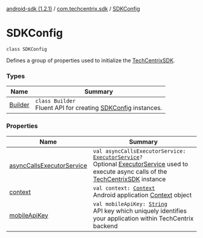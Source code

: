 [android-sdk (1.2.1)](../../index.md) / [com.techcentrix.sdk](../index.md) / [SDKConfig](./index.md)

# SDKConfig

`class SDKConfig`

Defines a group of properties used to initialize the [TechCentrixSDK](../-tech-centrix-s-d-k/index.md).

### Types

| Name | Summary |
|---|---|
| [Builder](-builder/index.md) | `class Builder`<br>Fluent API for creating [SDKConfig](./index.md) instances. |

### Properties

| Name | Summary |
|---|---|
| [asyncCallsExecutorService](async-calls-executor-service.md) | `val asyncCallsExecutorService: `[`ExecutorService`](https://developer.android.com/reference/java/util/concurrent/ExecutorService.html)`?`<br>Optional [ExecutorService](https://developer.android.com/reference/java/util/concurrent/ExecutorService.html) used to execute async calls of the [TechCentrixSDK](../-tech-centrix-s-d-k/index.md) instance |
| [context](context.md) | `val context: `[`Context`](https://developer.android.com/reference/android/content/Context.html)<br>Android application [Context](https://developer.android.com/reference/android/content/Context.html) object |
| [mobileApiKey](mobile-api-key.md) | `val mobileApiKey: `[`String`](https://kotlinlang.org/api/latest/jvm/stdlib/kotlin/-string/index.html)<br>API key which uniquely identifies your application within TechCentrix backend |
